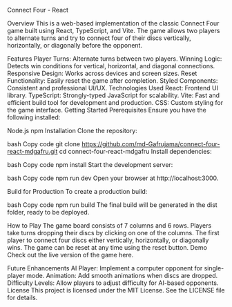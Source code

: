 Connect Four - React

Overview
This is a web-based implementation of the classic Connect Four game built using React, TypeScript, and Vite. The game allows two players to alternate turns and try to connect four of their discs vertically, horizontally, or diagonally before the opponent.


Features
Player Turns: Alternate turns between two players.
Winning Logic: Detects win conditions for vertical, horizontal, and diagonal connections.
Responsive Design: Works across devices and screen sizes.
Reset Functionality: Easily reset the game after completion.
Styled Components: Consistent and professional UI/UX.
Technologies Used
React: Frontend UI library.
TypeScript: Strongly-typed JavaScript for scalability.
Vite: Fast and efficient build tool for development and production.
CSS: Custom styling for the game interface.
Getting Started
Prerequisites
Ensure you have the following installed:

Node.js
npm
Installation
Clone the repository:

bash
Copy code
git clone https://github.com/md-Gafrujama/connect-four-react-mdgafru.git
cd connect-four-react-mdgafru
Install dependencies:

bash
Copy code
npm install
Start the development server:

bash
Copy code
npm run dev
Open your browser at http://localhost:3000.

Build for Production
To create a production build:

bash
Copy code
npm run build
The final build will be generated in the dist folder, ready to be deployed.

How to Play
The game board consists of 7 columns and 6 rows.
Players take turns dropping their discs by clicking on one of the columns.
The first player to connect four discs either vertically, horizontally, or diagonally wins.
The game can be reset at any time using the reset button.
Demo
Check out the live version of the game here.

Future Enhancements
AI Player: Implement a computer opponent for single-player mode.
Animation: Add smooth animations when discs are dropped.
Difficulty Levels: Allow players to adjust difficulty for AI-based opponents.
License
This project is licensed under the MIT License. See the LICENSE file for details.
